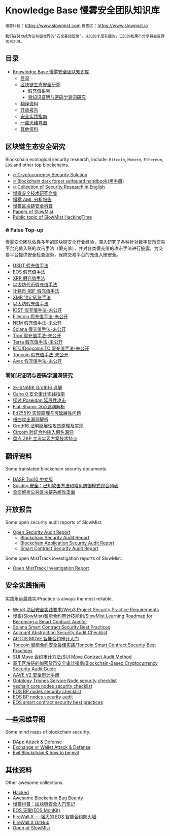 # Knowledge Base 慢雾安全团队知识库

`慢雾科技`：https://www.slowmist.com
`慢雾区`：https://www.slowmist.io

`我们在努力成为区块链世界的“安全基础设施”。未知的才是有趣的，已知的如果不分享将会变得索然无味。`

## 目录
- [Knowledge Base 慢雾安全团队知识库](#knowledge-base-慢雾安全团队知识库)
  - [目录](#目录)
  - [区块链生态安全研究](#区块链生态安全研究)
    - [假充值系列](#fire-false-top-up)
    - [零知识证明与密码学漏洞研究](#零知识证明与密码学漏洞研究)
  - [翻译资料](#翻译资料)
  - [开放报告](#开放报告)
  - [安全实践指南](#安全实践指南)
  - [一些思维导图](#一些思维导图)
  - [其他资料](#其他资料)

## 区块链生态安全研究
Blockchain ecological security research, include: `Bitcoin`, `Monero`, `Ethereum`, `EOS` and other top blockchains.

* [:fire: Cryptocurrency Security Solution](https://github.com/slowmist/cryptocurrency-security)
* [:fire: Blockchain dark forest selfguard handbook(黑手册)](https://github.com/slowmist/Blockchain-dark-forest-selfguard-handbook)
* [:fire: Collection of Security Research in English](./security-research/README.md)
* [慢雾安全技术研究合集](https://mp.weixin.qq.com/mp/appmsgalbum?__biz=MzU4ODQ3NTM2OA==&action=getalbum&album_id=1378653641065857025)
* [慢雾 AML 分析报告](https://mp.weixin.qq.com/mp/appmsgalbum?__biz=MzU4ODQ3NTM2OA==&action=getalbum&album_id=1983440310995156993)
* [慢雾区块链安全科普](https://mp.weixin.qq.com/mp/appmsgalbum?__biz=MzU4ODQ3NTM2OA==&action=getalbum&album_id=1378673890158936067)
* [Papers of SlowMist](https://github.com/slowmist/papers)
* [Public topic of SlowMist HackingTime](https://github.com/slowmist/HackingTime_Public)

### :fire: False Top-up
慢雾安全团队依靠多年的区块链安全行业经验，深入研究了各种针对数字货币交易平台充值入账的攻击手法（假充值），并对各类假充值的攻击手法进行披露，为交易平台提供安全检查服务，保障交易平台的充值入账安全。
* [USDT 假充值手法](https://mp.weixin.qq.com/s/CtAKLNe0MOKDyUFaod4_hw)
* [EOS 假充值手法](https://mp.weixin.qq.com/s/fKINfZLW65LYaD4qO-21nA)
* [XRP 假充值手法](https://developers.ripple.com/partial-payments.html)
* [以太坊代币假充值手法](https://mp.weixin.qq.com/s/3cMbE6p_4qCdVLa4FNA5-A)
* [比特币 RBF 假充值手法](https://mp.weixin.qq.com/s/OYi2JDbAoLEdg8VDouqbIg)
* [XMR 锁定转账手法](https://mp.weixin.qq.com/s/Kt-G_bYbuUMIbSGSnyYXLA)
* [以太坊假充值手法](https://t.zsxq.com/YNbMFIa)
* [IOST 假充值手法-未公开](https://www.slowmist.com/?lang=zh#products)
* [Filecoin 假充值手法-未公开](https://www.slowmist.com/?lang=zh#products)
* [NEM 假充值手法-未公开](https://www.slowmist.com/?lang=zh#products)
* [Solana 假充值手法-未公开](https://www.slowmist.com/?lang=zh#products)
* [Tron 假充值手法-未公开](https://www.slowmist.com/?lang=zh#products)
* [Terra 假充值手法-未公开](https://www.slowmist.com/?lang=zh#products)
* [BTC/Dogcoin/LTC 假充值手法-未公开](https://www.slowmist.com/?lang=zh#products)
* [Toncoin 假充值手法-未公开](https://www.slowmist.com/?lang=zh#products)
* [Avax 假充值手法-未公开](https://www.slowmist.com/?lang=zh#products)

### 零知识证明与密码学漏洞研究
* [zk-SNARK Groth16 详解](https://github.com/slowmist/zkSnark-Groth16-Getting-Started)
* [Cairo 0 安全审计实践指南](https://github.com/slowmist/Cairo0-Security-Audit-Practice-Guide)
* [探讨 Poseidon 延展性攻击](https://mp.weixin.qq.com/s/tdJ_noFvkPvCFpMNh84_Kg)
* [Fiat-Shamir 冰心漏洞解析](https://mp.weixin.qq.com/s/NjYUPlKu3givhlPip20R4g)
* [Ed25519 实现原理与可延展性问题](https://mp.weixin.qq.com/s/m5VWfPT-5gfXiUqBeOF_aQ)
* [扭曲攻击漏洞解析](https://mp.weixin.qq.com/s/Ivraz1ejoe9UiYYbeQSRoA)
* [Groth16 证明延展性攻击原理及实现](https://mp.weixin.qq.com/s/ge3QJOdIqrDiRMBgh6BBeg)
* [Circom 验证合约输入假名漏洞](https://mp.weixin.qq.com/s/gzgBxlwBhEsRBAbOuKUY_w)
* [盘点 ZKP 主流实现方案技术特点](https://mp.weixin.qq.com/s/vEf0rpGRqiJYGxpV6mtIMA)

## 翻译资料
Some translated blockchain security documents.

* [DASP Top10 中文版](./translations/DASP-top10-chinese.pdf)
* [Solidity 安全：已知攻击方法和常见防御模式综合列表](./translations/solidity-security-comprehensive-list-of-known-attack-vectors-and-common-anti-patterns_zh-cn.md)
* [全面解析公共区块链系统攻击面](./translations/Exploring-the-Attack-Surface-of-Blockchain-A-Systematic-Overview/Exploring-the-Attack-Surface-of-Blockchain-A-Systematic-Overview_zh-cn.md)

## 开放报告
Some open security audit reports of SlowMist.

- [Open Security Audit Report](./open-report-V2/README.md)
  * [Blockchain Security Audit Report](./open-report-V2/blockchain/)
  * [Blockchain Application Security Audit Report](./open-report-V2/blockchain-application/)
  * [Smart Contract Security Audit Report](./open-report-V2/smart-contract/)

Some open MistTrack investigation reports of SlowMist.
- [Open MistTrack Investigation Report](./open-misttrack-report/README.md)

## 安全实践指南
实践永远最踏实/Practice is always the most reliable.

* [Web3 项目安全实践要求/Web3 Project Security Practice Requirements](https://github.com/slowmist/Web3-Project-Security-Practice-Requirements)
* [慢雾(SlowMist)智能合约审计技能树/SlowMist Learning Roadmap for Becoming a Smart Contract Auditor](https://github.com/slowmist/SlowMist-Learning-Roadmap-for-Becoming-a-Smart-Contract-Auditor)
* [Solana Smart Contract Security Best Practices](https://github.com/slowmist/solana-smart-contract-security-best-practices)
* [Account Abstraction Security Audit Checklist](https://github.com/slowmist/Account-Abstraction-Security-Audit-Checklist)
* [APTOS MOVE 智能合约审计入门](https://github.com/slowmist/APTOS-MOVE-Smart-Contract-Auditing-Primer)
* [Toncoin 智能合约安全最佳实践/Toncoin Smart Contract Security Best Practices](https://github.com/slowmist/Toncoin-Smart-Contract-Security-Best-Practices)
* [SUI Move 合约审计方法/SUI Move Contract Audit Method](https://github.com/slowmist/Sui-MOVE-Smart-Contract-Auditing-Primer)
* [基于区块链的加密货币安全审计指南/Blockchain-Based Cryptocurrency Security Audit Guide](https://github.com/slowmist/Cryptocurrency-Security-Audit-Guide)
* [AAVE V2 安全审计手册](https://github.com/slowmist/AAVE-V2-Security-Audit-Checklist)
* [Ontology Triones Service Node security checklist](https://github.com/slowmist/Ontology-Triones-Service-Node-security-checklist)
* [vechain core nodes security checklist](https://github.com/slowmist/vechain-core-nodes-security-checklist)
* [EOS BP nodes security checklist](https://github.com/slowmist/eos-bp-nodes-security-checklist)
* [EOS BP nodes security audit](https://github.com/slowmist/eos-bp-nodes-security-checklist/blob/master/audit.md)
* [EOS smart contract security best practices](https://github.com/slowmist/eos-smart-contract-security-best-practices)

## 一些思维导图
Some mind maps of blockchain security.

* [DApp Attack & Defense](./mindmaps/dapp_attack_defense.png)
* [Exchange or Wallet Attack & Defense](./mindmaps/exchange_wallet_attack_defense.png)
* [Evil Blockchain & how to be evil](./mindmaps/evil_blockchain.png)

## 其他资料
Other awesome collections.

* [Hacked](https://hacked.slowmist.io)
* [Awesome Blockchain Bug Bounty](https://github.com/slowmist/awesome-blockchain-bug-bounty)
* [慢雾科普：区块链安全入门笔记](./blockchain_security_study_notes/README.md)
* [EOS 天眼(EOS MonKit)](https://eos.slowmist.io/)
* [FireWall.X — 强大的 EOS 智能合约防火墙](https://firewallx.io/)
* [FireWall.X GitHub](https://github.com/firewall-x)
* [Open of SlowMist](https://github.com/slowmist/)
